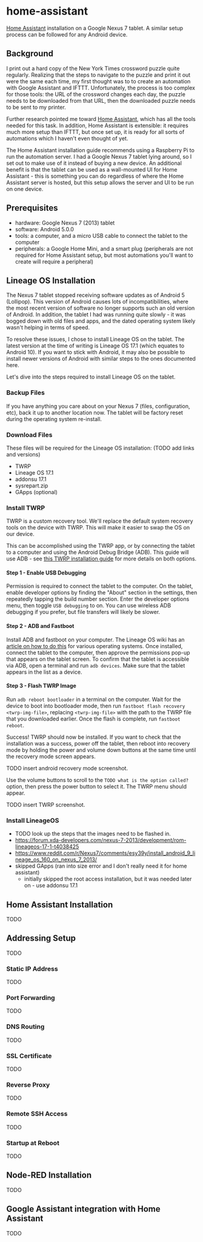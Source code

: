 # home-assistant
[Home Assistant](https://www.home-assistant.io/) installation on a Google Nexus 7 tablet. A similar setup process can be followed for any Android device.

## Background
I print out a hard copy of the New York Times crossword puzzle quite regularly. Realizing that the steps to navigate to the puzzle and print it out were the same each time, my first thought was to to create an automation with Google Assistant and IFTTT. Unfortunately, the process is too complex for those tools: the URL of the crossword changes each day, the puzzle needs to be downloaded from that URL, then the downloaded puzzle needs to be sent to my printer.

Further research pointed me toward [Home Assistant](https://www.home-assistant.io), which has all the tools needed for this task. In addition, Home Assistant is extensible: it requires much more setup than IFTTT, but once set up, it is ready for all sorts of automations which I haven't even thought of yet.

The Home Assistant installation guide recommends using a Raspberry Pi to run the automation server. I had a Google Nexus 7 tablet lying around, so I set out to make use of it instead of buying a new device. An additional benefit is that the tablet can be used as a wall-mounted UI for Home Assistant - this is something you can do regardless of where the Home Assistant server is hosted, but this setup allows the server and UI to be run on one device.

## Prerequisites
- hardware: Google Nexus 7 (2013) tablet
- software: Android 5.0.0
- tools: a computer, and a micro USB cable to connect the tablet to the computer
- peripherals: a Google Home Mini, and a smart plug (peripherals are not required for Home Assistant setup, but most automations you'll want to create will require a peripheral)


## Lineage OS Installation
The Nexus 7 tablet stopped receiving software updates as of Android 5 (Lollipop). This version of Android causes lots of incompatibilities, where the most recent version of software no longer supports such an old version of Android. In addition, the tablet I had was running quite slowly - it was bogged down with old files and apps, and the dated operating system likely wasn't helping in terms of speed.

To resolve these issues, I chose to install Lineage OS on the tablet. The latest version at the time of writing is Lineage OS 17.1 (which equates to Android 10). If you want to stick with Android, it may also be possible to install newer versions of Android with similar steps to the ones documented here.

Let's dive into the steps required to install Lineage OS on the tablet.

### Backup Files
If you have anything you care about on your Nexus 7 (files, configuration, etc), back it up to another location now. The tablet will be factory reset during the operating system re-install.

### Download Files
These files will be required for the Lineage OS installation: (TODO add links and versions)
- TWRP
- Lineage OS 17.1
- addonsu 17.1
- sysrepart.zip
- GApps (optional)

### Install TWRP
TWRP is a custom recovery tool. We'll replace the default system recovery tools on the device with TWRP. This will make it easier to swap the OS on our device.

This can be accomplished using the TWRP app, or by connecting the tablet to a computer and using the Android Debug Bridge (ADB). This guide will use ADB - see [this TWRP installation guide](https://www.xda-developers.com/how-to-install-twrp/) for more details on both options.

#### Step 1 - Enable USB Debugging
Permission is required to connect the tablet to the computer. On the tablet, enable developer options by finding the "About" section in the settings, then repeatedly tapping the build number section. Enter the developer options menu, then toggle `USB debugging` to on. You can use wireless ADB debugging if you prefer, but file transfers will likely be slower.

#### Step 2 - ADB and Fastboot
Install ADB and fastboot on your computer. The Lineage OS wiki has an [article on how to do this](https://wiki.lineageos.org/adb_fastboot_guide.html) for various operating systems. Once installed, connect the tablet to the computer, then approve the permissions pop-up that appears on the tablet screen. To confirm that the tablet is accessible via ADB, open a terminal and run `adb devices`. Make sure that the tablet appears in the list as a device. 

#### Step 3 - Flash TWRP Image
Run `adb reboot bootloader` in a terminal on the computer. Wait for the device to boot into bootloader mode, then run `fastboot flash recovery <twrp-img-file>`, replacing `<twrp-img-file>` with the path to the TWRP file that you downloaded earlier. Once the flash is complete, run `fastboot reboot`.

Success! TWRP should now be installed. If you want to check that the installation was a success, power off the tablet, then reboot into recovery mode by holding the power and volume down buttons at the same time until the recovery mode screen appears. 

TODO insert android recovery mode screenshot.

Use the volume buttons to scroll to the `TODO what is the option called?` option, then press the power button to select it. The TWRP menu should appear.

TODO insert TWRP screenshot.


### Install LineageOS
- TODO look up the steps that the images need to be flashed in.
- https://forum.xda-developers.com/nexus-7-2013/development/rom-lineageos-17-1-t4038425
- https://www.reddit.com/r/Nexus7/comments/esy39y/install_android_9_lineage_os_160_on_nexus_7_2013/
- skipped GApps (ran into size error and I don't really need it for home assistant)
    - initially skipped the root access installation, but it was needed later on - use addonsu 17.1

## Home Assistant Installation
TODO

## Addressing Setup
TODO

### Static IP Address
TODO

### Port Forwarding
TODO

### DNS Routing
TODO

### SSL Certificate
TODO

### Reverse Proxy
TODO

### Remote SSH Access
TODO

### Startup at Reboot
TODO

## Node-RED Installation
TODO

## Google Assistant integration with Home Assistant
TODO